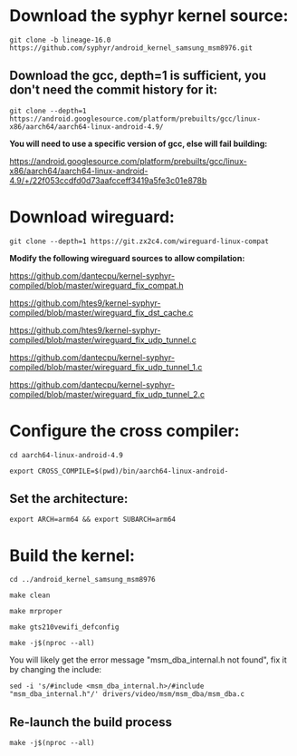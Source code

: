 # Download the syphyr kernel source:

`git clone -b lineage-16.0 https://github.com/syphyr/android_kernel_samsung_msm8976.git`

## Download the gcc, depth=1 is sufficient, you don't need the commit history for it:

`git clone --depth=1 https://android.googlesource.com/platform/prebuilts/gcc/linux-x86/aarch64/aarch64-linux-android-4.9/`

**You will need to use a specific version of gcc, else will fail building:**

https://android.googlesource.com/platform/prebuilts/gcc/linux-x86/aarch64/aarch64-linux-android-4.9/+/22f053ccdfd0d73aafcceff3419a5fe3c01e878b

# Download wireguard:

```git clone --depth=1 https://git.zx2c4.com/wireguard-linux-compat```

**Modify the following wireguard sources to allow compilation:**

https://github.com/dantecpu/kernel-syphyr-compiled/blob/master/wireguard_fix_compat.h

https://github.com/htes9/kernel-syphyr-compiled/blob/master/wireguard_fix_dst_cache.c

https://github.com/htes9/kernel-syphyr-compiled/blob/master/wireguard_fix_udp_tunnel.c

https://github.com/dantecpu/kernel-syphyr-compiled/blob/master/wireguard_fix_udp_tunnel_1.c

https://github.com/dantecpu/kernel-syphyr-compiled/blob/master/wireguard_fix_udp_tunnel_2.c

# Configure the cross compiler:
`cd aarch64-linux-android-4.9`

`export CROSS_COMPILE=$(pwd)/bin/aarch64-linux-android-`

## Set the architecture:

`export ARCH=arm64 && export SUBARCH=arm64`

# Build the kernel:

`cd ../android_kernel_samsung_msm8976`

`make clean`

`make mrproper`

`make gts210vewifi_defconfig`

`make -j$(nproc --all)`

You will likely get the error message "msm_dba_internal.h not found", fix it by changing the include:

``sed -i 's/#include <msm_dba_internal.h>/#include "msm_dba_internal.h"/' drivers/video/msm/msm_dba/msm_dba.c``

## Re-launch the build process

`make -j$(nproc --all)`

